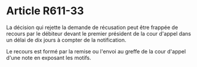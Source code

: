 # Article R611-33

La décision qui rejette la demande de récusation peut être frappée de recours par le débiteur devant le premier président de la cour d'appel dans un délai de dix jours à compter de la notification.

Le recours est formé par la remise ou l'envoi au greffe de la cour d'appel d'une note en exposant les motifs.
